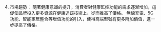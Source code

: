 4. 市場趨勢：
隨著健康意識的提升，消費者對健康監控功能的需求逐漸增加，這促使品牌投入更多資源在健康追踪技術上，從而推高了價格。
無線充電、5G功能、智能家居整合等增值功能的引入，使得高端型號有更多附加價值，進一步提高了價格。